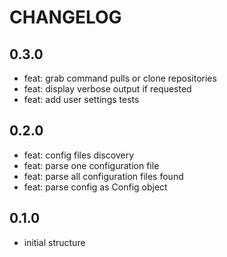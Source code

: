 <!--
Onur is free software: you can redistribute it and/or modify
it under the terms of the GNU General Public License as published by
the Free Software Foundation, either version 3 of the License, or
(at your option) any later version.

Onur is distributed in the hope that it will be useful,
but WITHOUT ANY WARRANTY; without even the implied warranty of
MERCHANTABILITY or FITNESS FOR A PARTICULAR PURPOSE.  See the
GNU General Public License for more details.

You should have received a copy of the GNU General Public License
along with Onur. If not, see <https://www.gnu.org/licenses/>.
-->

# CHANGELOG

## 0.3.0

- feat: grab command pulls or clone repositories
- feat: display verbose output if requested 
- feat: add user settings tests

## 0.2.0

- feat: config files discovery 
- feat: parse one configuration file
- feat: parse all configuration files found
- feat: parse config as Config object

## 0.1.0

- initial structure
